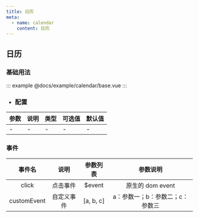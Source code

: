```yaml
---
title: 日历
meta:
  - name: calendar
    content: 日历
---
```


## 日历

### 基础用法

::: example
@docs/example/calendar/base.vue
:::

- ### 配置

| 参数 | 说明     | 类型              | 可选值 | 默认值 |
| ---- | -------- | ----------------- | ------ | ------ |
| - | - | - | - | - |

### 事件

事件名 | 说明 | 参数列表 | 参数说明
:-: | :-: | :-: | :-:
click | 点击事件 | $event | 原生的 dom event
customEvent | 自定义事件 | [a, b, c] | a：参数一；b：参数二；c：参数三
